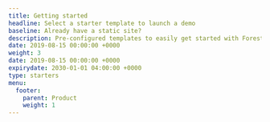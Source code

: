 ```yaml
---
title: Getting started
headline: Select a starter template to launch a demo
baseline: Already have a static site?
description: Pre-configured templates to easily get started with Forestry CMS.
date: 2019-08-15 00:00:00 +0000
weight: 3
date: 2019-08-15 00:00:00 +0000
expirydate: 2030-01-01 04:00:00 +0000
type: starters
menu:
  footer:
    parent: Product
    weight: 1
---
```

